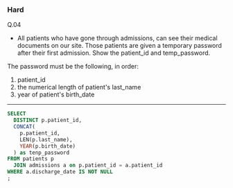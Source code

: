 ### Hard
Q.04  
* All patients who have gone through admissions, can see their medical documents on our site. Those patients are given a temporary password after their first admission. Show the patient_id and temp_password.
  
The password must be the following, in order:  
1. patient_id  
2. the numerical length of patient's last_name  
3. year of patient's birth_date  

---
```SQL
SELECT
  DISTINCT p.patient_id,
  CONCAT(
    p.patient_id,
    LEN(p.last_name),
    YEAR(p.birth_date)
  ) as tenp_password
FROM patients p
  JOIN admissions a on p.patient_id = a.patient_id
WHERE a.discharge_date IS NOT NULL
;
```
